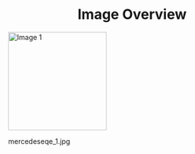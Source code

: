 <h1 style ="text-align: center;"> Image Overview </h1>
<div>
<div style="width="20%">
<img src="https://media.evkx.net/multimedia/technology/infotainment/vehiclecontrol/mercedeseqe_1_xst.jpg" alt="Image 1" style="width: 200px;">
<p>mercedeseqe_1.jpg</p>
</div>
</div>
